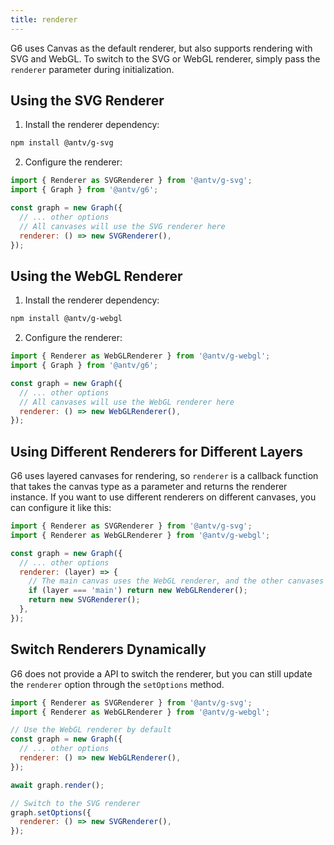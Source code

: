 ```yaml
---
title: renderer
---
```


G6 uses Canvas as the default renderer, but also supports rendering with SVG and WebGL. To switch to the SVG or WebGL renderer, simply pass the `renderer` parameter during initialization.

## Using the SVG Renderer

1. Install the renderer dependency:

```bash
npm install @antv/g-svg
```

2. Configure the renderer:

```javascript
import { Renderer as SVGRenderer } from '@antv/g-svg';
import { Graph } from '@antv/g6';

const graph = new Graph({
  // ... other options
  // All canvases will use the SVG renderer here
  renderer: () => new SVGRenderer(),
});
```

## Using the WebGL Renderer

1. Install the renderer dependency:

```bash
npm install @antv/g-webgl
```

2. Configure the renderer:

```javascript
import { Renderer as WebGLRenderer } from '@antv/g-webgl';
import { Graph } from '@antv/g6';

const graph = new Graph({
  // ... other options
  // All canvases will use the WebGL renderer here
  renderer: () => new WebGLRenderer(),
});
```

## Using Different Renderers for Different Layers

G6 uses layered canvases for rendering, so `renderer` is a callback function that takes the canvas type as a parameter and returns the renderer instance. If you want to use different renderers on different canvases, you can configure it like this:

```javascript
import { Renderer as SVGRenderer } from '@antv/g-svg';
import { Renderer as WebGLRenderer } from '@antv/g-webgl';

const graph = new Graph({
  // ... other options
  renderer: (layer) => {
    // The main canvas uses the WebGL renderer, and the other canvases use the SVG renderer
    if (layer === 'main') return new WebGLRenderer();
    return new SVGRenderer();
  },
});
```

## Switch Renderers Dynamically

G6 does not provide a API to switch the renderer, but you can still update the `renderer` option through the `setOptions` method.

```javascript
import { Renderer as SVGRenderer } from '@antv/g-svg';
import { Renderer as WebGLRenderer } from '@antv/g-webgl';

// Use the WebGL renderer by default
const graph = new Graph({
  // ... other options
  renderer: () => new WebGLRenderer(),
});

await graph.render();

// Switch to the SVG renderer
graph.setOptions({
  renderer: () => new SVGRenderer(),
});
```
